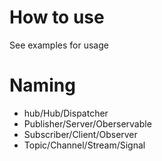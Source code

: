 # How to use
See examples for usage

# Naming
* hub/Hub/Dispatcher
* Publisher/Server/Oberservable
* Subscriber/Client/Observer
* Topic/Channel/Stream/Signal
